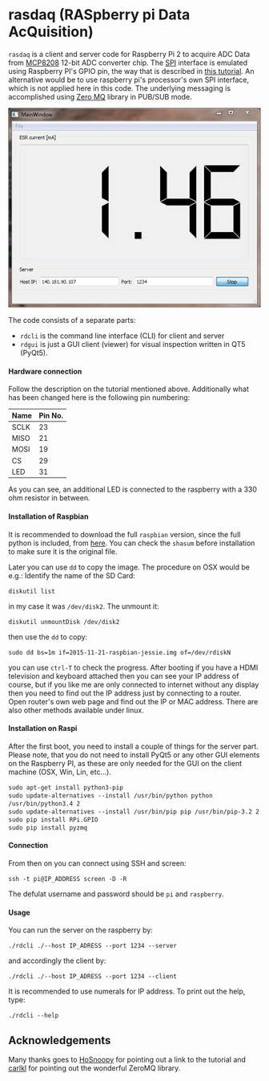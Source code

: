# rasdaq (RASpberry pi Data AcQuisition)

`rasdaq` is a client and server code for Raspberry Pi 2 to acquire ADC Data from [MCP8208](http://www.microchip.com/wwwproducts/en/MCP3208) 12-bit ADC converter chip. The [SPI](https://en.wikipedia.org/wiki/Serial_Peripheral_Interface_Bus) interface is emulated using Raspberry PI's GPIO pin, the way that is described in [this tutorial](https://www.raspiprojekt.de/machen/basics/schaltungen/26-analoge-signale-mit-dem-mcp3008-verarbeiten.html). An alternative would be to use raspberry pi's processor's own SPI interface, which is not applied here in this code. The underlying messaging is accomplished using [Zero MQ](http://zeromq.org/) library in PUB/SUB mode. 

![rdgui](https://raw.githubusercontent.com/xaratustrah/rasdaq/master/rsrc/screenshot.png)

The code consists of a separate parts:
 
* `rdcli` is the command line interface (CLI) for client and server
* `rdgui` is just a GUI client (viewer) for visual inspection written in QT5 (PyQt5).


#### Hardware connection
Follow the description on the tutorial mentioned above. Additionally what has been changed here is the following pin numbering:


| Name | Pin No. |
|------|---------|
| SCLK | 23      |
| MISO | 21      |
| MOSI | 19      |
| CS   | 29      |
| LED  | 31      |


As you can see, an additional LED is connected to the raspberry with a 330 ohm resistor in between.

#### Installation of Raspbian

It is recommended to download the full `raspbian` version, since the full python is included, from [here](https://www.raspbian.org/). You can check the `shasum` before installation to make sure it is the original file.

Later you can use `dd` to copy the image. The procedure on OSX would be e.g.: Identify the name of the SD Card:

    diskutil list

in my case it was `/dev/disk2`. The unmount it:

    diskutil unmountDisk /dev/disk2
    
then use the `dd` to copy:

    sudo dd bs=1m if=2015-11-21-raspbian-jessie.img of=/dev/rdiskN

you can use `ctrl-T` to check the progress. After booting if you have a HDMI television and keyboard attached then you can see your IP address of course, but if you like me are only connected to internet without any display then you need to find out the IP address just by connecting to a router. Open router's own web page and find out the IP or MAC address. There are also other methods available under linux.


#### Installation on Raspi
After the first boot, you need to install a couple of things for the server part. Please note, that you do not need to install PyQt5 or any other GUI elements on the Raspberry PI, as these are only needed for the GUI on the client machine (OSX, Win, Lin, etc...). 

    sudo apt-get install python3-pip
    sudo update-alternatives --install /usr/bin/python python /usr/bin/python3.4 2
    sudo update-alternatives --install /usr/bin/pip pip /usr/bin/pip-3.2 2
    sudo pip install RPi.GPIO
    sudo pip install pyzmq


#### Connection
From then on you can connect using SSH and screen:

    ssh -t pi@IP_ADDRESS screen -D -R

The defulat username and password should be `pi` and `raspberry`.


#### Usage
You can run the server on the raspberry by:

    ./rdcli ./--host IP_ADRESS --port 1234 --server

and accordingly the client by:

    ./rdcli ./--host IP_ADRESS --port 1234 --client

It is recommended to use numerals for IP address.
To print out the help, type:

    ./rdcli --help
    
## Acknowledgements
Many thanks goes to [HoSnoopy](https://github.com/HoSnoopy) for pointing out a link to the tutorial and [carlkl](https://github.com/carlkl) for pointing out the wonderful ZeroMQ library.

